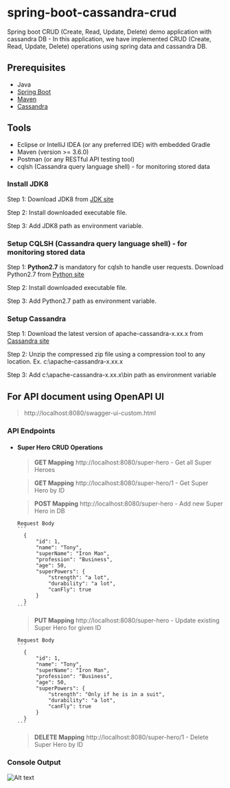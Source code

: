 # spring-boot-cassandra-crud
Spring boot CRUD (Create, Read, Update, Delete) demo application with cassandra DB - 
In this application, we have implemented CRUD (Create, Read, Update, Delete) operations using spring data and cassandra DB.  


## Prerequisites 
- Java
- [Spring Boot](https://spring.io/projects/spring-boot)
- [Maven](https://maven.apache.org/guides/index.html)
- [Cassandra](https://cassandra.apache.org/)


## Tools
- Eclipse or IntelliJ IDEA (or any preferred IDE) with embedded Gradle
- Maven (version >= 3.6.0)
- Postman (or any RESTful API testing tool)
- cqlsh (Cassandra query language shell) - for monitoring stored data



### Install JDK8
Step 1: Download JDK8 from [JDK site](https://www.oracle.com/java/technologies/javase/javase-jdk8-downloads.html)

Step 2: Install downloaded executable file.

Step 3: Add JDK8 path as environment variable.



### Setup CQLSH (Cassandra query language shell) - for monitoring stored data
Step 1: **Python2.7** is mandatory for cqlsh to handle user requests. Download Python2.7 from [Python site](https://www.python.org/downloads/release/python-2718/)

Step 2: Install downloaded executable file.

Step 3: Add Python2.7 path as environment variable.




### Setup Cassandra
Step 1: Download the latest version of apache-cassandra-x.xx.x from [Cassandra site](https://cassandra.apache.org/download/)

Step 2: Unzip the compressed zip file using a compression tool to any location. Ex. c:\apache-cassandra-x.xx.x

Step 3: Add c:\apache-cassandra-x.xx.x\bin path as environment variable






## For API document using OpenAPI UI 

> http://localhost:8080/swagger-ui-custom.html



### API Endpoints

- #### Super Hero CRUD Operations
    > **GET Mapping** http://localhost:8080/super-hero  - Get all Super Heroes
    
    > **GET Mapping** http://localhost:8080/super-hero/1  - Get Super Hero by ID
       
    > **POST Mapping** http://localhost:8080/super-hero  - Add new Super Hero in DB  
    
      Request Body  
      ```
        {
            "id": 1,
            "name": "Tony",
            "superName": "Iron Man",
            "profession": "Business",
            "age": 50,            
            "superPowers": {
                "strength": "a lot",
                "durability": "a lot",
                "canFly": true
            }
        }
      ```
    
    > **PUT Mapping** http://localhost:8080/super-hero  - Update existing Super Hero for given ID 
                                                       
      Request Body  
      ```
        {
            "id": 1,
            "name": "Tony",
            "superName": "Iron Man",
            "profession": "Business",
            "age": 50,         
            "superPowers": {
                "strength": "Only if he is in a suit",
                "durability": "a lot",
                "canFly": true
            }
        }
      ```
    
    > **DELETE Mapping** http://localhost:8080/super-hero/1  - Delete Super Hero by ID



### Console Output

![Alt text](https://github.com/rahul-ghadge/spring-boot-cassandra-crud/blob/master/src/main/resources/spring-data-cassandra-output.PNG?raw=true "Spring Data Cassandra output")
